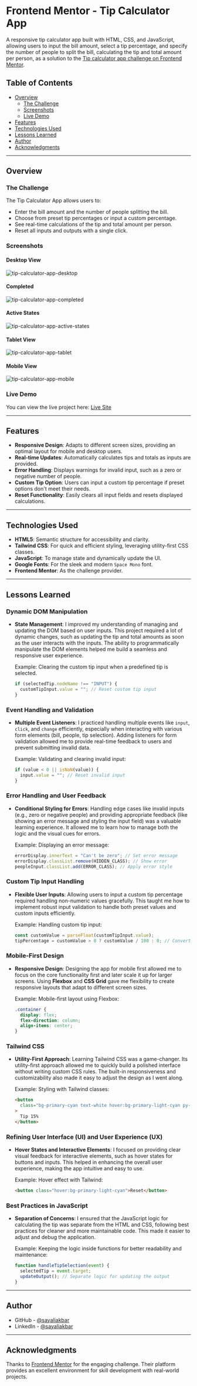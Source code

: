 # Frontend Mentor - Tip Calculator App

A responsive tip calculator app built with HTML, CSS, and JavaScript, allowing users to input the bill amount, select a tip percentage, and specify the number of people to split the bill, calculating the tip and total amount per person, as a solution to the [Tip calculator app challenge on Frontend Mentor](https://www.frontendmentor.io/challenges/tip-calculator-app-ugJNGbJUX).

## Table of Contents

- [Overview](#overview)
  - [The Challenge](#the-challenge)
  - [Screenshots](#screenshots)
  - [Live Demo](#live-demo)
- [Features](#features)
- [Technologies Used](#technologies-used)
- [Lessons Learned](#lessons-learned)
- [Author](#author)
- [Acknowledgments](#acknowledgments)

---

## Overview

### The Challenge

The Tip Calculator App allows users to:

- Enter the bill amount and the number of people splitting the bill.
- Choose from preset tip percentages or input a custom percentage.
- See real-time calculations of the tip and total amount per person.
- Reset all inputs and outputs with a single click.

### Screenshots

#### Desktop View

![tip-calculator-app-desktop](https://github.com/user-attachments/assets/c771c2e7-cf28-4008-a32b-6e6b8fb0d69a)

#### Completed

![tip-calculator-app-completed](https://github.com/user-attachments/assets/6d77d8a2-04ce-4c48-8c88-c4373888c592)

#### Active States

![tip-calculator-app-active-states](https://github.com/user-attachments/assets/99950452-811b-4608-880e-9f6b1b43e385)

#### Tablet View

![tip-calculator-app-tablet](https://github.com/user-attachments/assets/e14949ca-e240-4e61-a581-4eda30da6540)

#### Mobile View

![tip-calculator-app-mobile](https://github.com/user-attachments/assets/5879d34a-9b0c-4d37-aa86-f5220d74e181)

### Live Demo

You can view the live project here: [Live Site](https://enchanted-harbor.surge.sh/)

---

## Features

- **Responsive Design**: Adapts to different screen sizes, providing an optimal layout for mobile and desktop users.
- **Real-time Updates**: Automatically calculates tips and totals as inputs are provided.
- **Error Handling**: Displays warnings for invalid input, such as a zero or negative number of people.
- **Custom Tip Option**: Users can input a custom tip percentage if preset options don't meet their needs.
- **Reset Functionality**: Easily clears all input fields and resets displayed calculations.

---

## Technologies Used

- **HTML5**: Semantic structure for accessibility and clarity.
- **Tailwind CSS**: For quick and efficient styling, leveraging utility-first CSS classes.
- **JavaScript**: To manage state and dynamically update the UI.
- **Google Fonts**: For the sleek and modern `Space Mono` font.
- **Frontend Mentor**: As the challenge provider.

---

## Lessons Learned

### **Dynamic DOM Manipulation**

- **State Management**: I improved my understanding of managing and updating the DOM based on user inputs. This project required a lot of dynamic changes, such as updating the tip and total amounts as soon as the user interacts with the inputs. The ability to programmatically manipulate the DOM elements helped me build a seamless and responsive user experience.

  Example: Clearing the custom tip input when a predefined tip is selected.

  ```js
  if (selectedTip.nodeName !== "INPUT") {
    customTipInput.value = ""; // Reset custom tip input
  }
  ```

### **Event Handling and Validation**

- **Multiple Event Listeners**: I practiced handling multiple events like `input`, `click`, and `change` efficiently, especially when interacting with various form elements (bill, people, tip selection). Adding listeners for form validation allowed me to provide real-time feedback to users and prevent submitting invalid data.

  Example: Validating and clearing invalid input:

  ```js
  if (value < 0 || isNaN(value)) {
    input.value = ""; // Reset invalid input
  }
  ```

### **Error Handling and User Feedback**

- **Conditional Styling for Errors**: Handling edge cases like invalid inputs (e.g., zero or negative people) and providing appropriate feedback (like showing an error message and styling the input field) was a valuable learning experience. It allowed me to learn how to manage both the logic and the visual cues for errors.

  Example: Displaying an error message:

  ```js
  errorDisplay.innerText = "Can't be zero"; // Set error message
  errorDisplay.classList.remove(HIDDEN_CLASS); // Show error
  peopleInput.classList.add(ERROR_CLASS); // Apply error style
  ```

### **Custom Tip Input Handling**

- **Flexible User Inputs**: Allowing users to input a custom tip percentage required handling non-numeric values gracefully. This taught me how to implement robust input validation to handle both preset values and custom inputs efficiently.

  Example: Handling custom tip input:

  ```js
  const customValue = parseFloat(customTipInput.value);
  tipPercentage = customValue > 0 ? customValue / 100 : 0; // Convert to decimal
  ```

### **Mobile-First Design**

- **Responsive Design**: Designing the app for mobile first allowed me to focus on the core functionality first and later scale it up for larger screens. Using **Flexbox** and **CSS Grid** gave me flexibility to create responsive layouts that adapt to different screen sizes.

  Example: Mobile-first layout using Flexbox:

  ```css
  .container {
    display: flex;
    flex-direction: column;
    align-items: center;
  }
  ```

### **Tailwind CSS**

- **Utility-First Approach**: Learning Tailwind CSS was a game-changer. Its utility-first approach allowed me to quickly build a polished interface without writing custom CSS rules. The built-in responsiveness and customizability also made it easy to adjust the design as I went along.

  Example: Styling with Tailwind classes:

  ```html
  <button
    class="bg-primary-cyan text-white hover:bg-primary-light-cyan py-2 px-4 rounded"
  >
    Tip 15%
  </button>
  ```

### **Refining User Interface (UI) and User Experience (UX)**

- **Hover States and Interactive Elements**: I focused on providing clear visual feedback for interactive elements, such as hover states for buttons and inputs. This helped in enhancing the overall user experience, making the app intuitive and easy to use.

  Example: Hover effect with Tailwind:

  ```html
  <button class="hover:bg-primary-light-cyan">Reset</button>
  ```

### **Best Practices in JavaScript**

- **Separation of Concerns**: I ensured that the JavaScript logic for calculating the tip was separate from the HTML and CSS, following best practices for cleaner and more maintainable code. This made it easier to adjust and debug the application.

  Example: Keeping the logic inside functions for better readability and maintenance:

  ```js
  function handleTipSelection(event) {
    selectedTip = event.target;
    updateOutput(); // Separate logic for updating the output
  }
  ```

---

## Author

- GitHub - [@sayaliakbar](https://github.com/sayaliakbar)
- LinkedIn - [@sayaliakbar](https://linkedin.com/in/sayaliakbar)

---

## Acknowledgments

Thanks to [Frontend Mentor](https://www.frontendmentor.io/) for the engaging challenge. Their platform provides an excellent environment for skill development with real-world projects.
